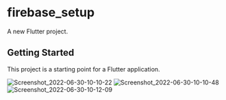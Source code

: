 # firebase_setup

A new Flutter project.

## Getting Started

This project is a starting point for a Flutter application.


![Screenshot_2022-06-30-10-10-22](https://user-images.githubusercontent.com/91810391/176628133-277d5b50-1446-4ec7-bb05-773871541089.png)
![Screenshot_2022-06-30-10-10-48](https://user-images.githubusercontent.com/91810391/176628145-22960895-a0a6-4a93-913d-f2f05d243711.png)
![Screenshot_2022-06-30-10-12-09](https://user-images.githubusercontent.com/91810391/176628149-ac6fc6a0-643c-4b94-9ef2-440c6e8ff444.png)
